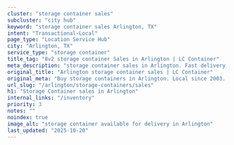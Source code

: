 ```yaml
---
cluster: "storage container sales"
subcluster: "city hub"
keyword: "storage container sales Arlington, TX"
intent: "Transactional-Local"
page_type: "Location Service Hub"
city: "Arlington, TX"
service_type: "storage container"
title_tag: "8v2 storage container Sales in Arlington | LC Container"
meta_description: "storage container sales in Arlington. Fast delivery, competitive pricing. Serving storage containers area. Quote ID: DQW. Call (214) 524-4168 for your free quote today."
original_title: "Arlington storage container sales | LC Container"
original_meta: "Buy storage containers in Arlington. Local since 2003. New & used inventory. Fast delivery. Get your free quote — call (214) 524-4168 today."
url_slug: "/arlington/storage-containers/sales"
h1: "Storage Container sales in Arlington"
internal_links: "/inventory"
priority: 3
notes: ""
noindex: true
image_alt: "storage container available for delivery in Arlington"
last_updated: "2025-10-20"
---
```


<!-- TODO: Add unique city/inventory copy, images, and internal links here. -->
